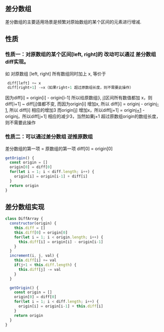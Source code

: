 ## 差分数组
差分数组的主要适用场景是频繁对原始数组的某个区间的元素进行增减.

## 性质
### 性质一：对原数组的某个区间[left, right]的 改动可以通过 差分数组diff实现。

如 对原数组 [left, right] 所有数组同时加上 x, 等价于 
```js
 diff[left] += x
 diff[right+1] -=x（如果right+1 超过原数组长度，则不需要此操作）
```
因为diff[i] = origin[i] - origin[i-1]
所以给原数组[i, j]区间所有数值都加 x，则diff[i+1] ~ diff[j]值都不变,
而因为origin[i] 增加x, 所以 diff[i] = origin[i](+3) - origin[i-1](不变), 所以 diff[i] 相应的增加3
而origin[j] 增加x，所以diff[j+1] = origin[j+1](不变) - origin[j](+3)，所以diff[j+1] 相应的减少3，当然如果j+1 超过原数组origin的数组长度，则不需要此操作

### 性质二：可以通过差分数组 逆推原数组
差分数组的第一项 = 原数组的第一项
diff[0] = origin[0]

```js
getOrigin() {
  const origin = []
  origin[0] = diff[0]
  for(let i = 1; i < diff.length; i++) {
    origin[i] = origin[i-1] + diff[i]
  }
  return origin
}
```

## 差分数组实现
```js
class DiffArray {
  constructor(origin) {
    this.diff = []
    this.diff[0] = origin[0]
    for(let i = 1; i < origin.length; i++) {
      this.diff[i] = origin[i] - origin[i-1]
    }
  }
  increment(i, j, val) {
    this.diff[i] += val
    if(j+1 < this.diff.length) {
      this.diff[j] -= val
    }
  }

  getOrigin() {
    const origin = []
    origin[0] = diff[0]
    for(let i = 1; i < diff.length; i++) {
      origin[i] = origin[i-1] + this.diff[i]
    }
    return origin
  }
}
```